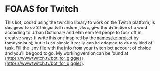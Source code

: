 # FOAAS for Twitch
This bot, coded using the twitchio library to work on the Twitch platform, is designed to do 3 things: tell random jokes, give the definition of a word according to Urban Dictionary and ehm ehm tell peope to fuck off in creative ways (I write this one inspired by the [namesake project](https://github.com/tomdionysus/foaas) by tomdyonisus); but it is so simple it really can be adapted to do any kind of task. Fill the .env file with the info from your twitch bot account of choice and you'll be good to go. My working version can be found at [https://www.twitch.tv/bot_for_giggles](https://www.twitch.tv/bot_for_giggles).
